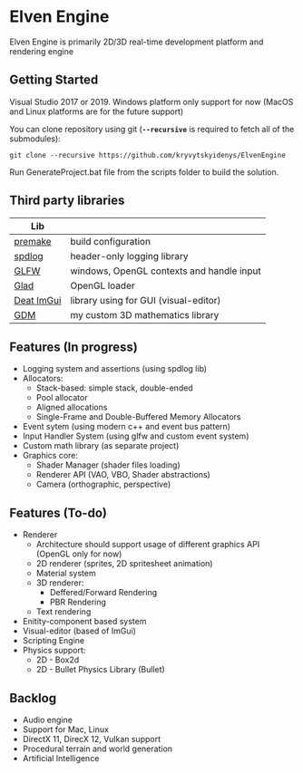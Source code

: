 # Elven Engine
Elven Engine is primarily 2D/3D real-time development platform and rendering engine

## Getting Started
Visual Studio 2017 or 2019. 
Windows platform only support for now (MacOS and Linux platforms are for the future support)

You can clone repository using git (**`--recursive`** is required to fetch all of the submodules):

`git clone --recursive https://github.com/kryvytskyidenys/ElvenEngine`

Run GenerateProject.bat file from the scripts folder to build the solution.

## Third party libraries
| Lib |  |
| ------ | ------ |
| [premake](https://github.com/premake/premake-core) | build configuration |
| [spdlog](https://github.com/gabime/spdlog) | header-only logging library |
| [GLFW](https://github.com/kryvytskyidenys/glfw) | windows, OpenGL contexts and handle input |
| [Glad](https://glad.dav1d.de/) | OpenGL loader |
| [Deat ImGui](https://github.com/kryvytskyidenys/imgui) | library using for GUI (visual-editor) |
| [GDM](https://github.com/kryvytskyidenys/gdm) | my custom 3D mathematics library |

## Features (In progress)

- Logging system and assertions (using spdlog lib)
- Allocators:
  + Stack-based: simple stack, double-ended
  + Pool allocator
  + Aligned allocations
  + Single-Frame and Double-Buffered Memory Allocators
- Event sytem (using modern c++ and event bus pattern)
- Input Handler System (using glfw and custom event system)
- Custom math library (as separate project)
- Graphics core:
  + Shader Manager (shader files loading)
  + Renderer API (VAO, VBO, Shader abstractions)
  + Camera (orthographic, perspective)




## Features (To-do)

- Renderer 
  - Architecture should support usage of different graphics API (OpenGL only for now)
  - 2D renderer (sprites, 2D spritesheet animation)
  - Material system
  - 3D renderer:
    - Deffered/Forward Rendering
    - PBR Rendering
  - Text rendering
- Enitity-component based system
- Visual-editor (based of ImGui)
- Scripting Engine
- Physics support:
  - 2D - Box2d
  - 2D - Bullet Physics Library (Bullet)

## Backlog
- Audio engine
- Support for Mac, Linux
- DirectX 11, DirecX 12, Vulkan support
- Procedural terrain and world generation
- Artificial Intelligence

